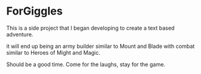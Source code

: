 # ForGiggles

This is a side project that I began developing to create a text based adventure.

it will end up being an army builder similar to Mount and Blade with combat similar to Heroes of Might and Magic.

Should be a good time. Come for the laughs, stay for the game.
